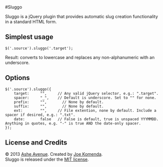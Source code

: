 #Sluggo

Sluggo is a jQuery plugin that provides automatic slug creation functionality in a standard HTML form.

## Simplest usage

    $('.source').sluggo('.target');
    
Result: converts to lowercase and replaces any non-alphanumeric with an underscore.

## Options

    $('.source').sluggo({
        target:  	"",     // Any valid jQuery selector, e.g.: ".target".
        spacer:  	"_",    // Default is underscore. Set to "" for none.
        prefix:  	"",		  // None by default.
        suffix:  	"",		  // None by default.
        ext:     	"",     // File extention, none by default. Include a spacer if desired, e.g.: ".txt".
        date: 		false   // False is default, true is unspaced YYYMMDD. Anything in quotes, e.g. "-" is true AND the date-only spacer.
    });

## License and Credits

© 2013 <a href="http://www.asheavenue.com">Ashe Avenue</a>. Created by <a href="http://twitter.com/KomejoDev">Joe Komenda</a>.
<br />
Sluggo is released under the <a href="http://opensource.org/licenses/MIT">MIT license</a>.

